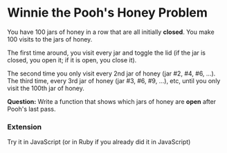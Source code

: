 # Winnie the Pooh's Honey Problem

You have 100 jars of honey in a row that are all initially **closed**. You make 100 visits to the jars of honey.

The first time around, you visit every jar and toggle the lid (if the jar is closed, you open it; if it is open, you close it).

The second time you only visit every 2nd jar of honey (jar #2, #4, #6, ...). The third time, every 3rd jar of honey (jar #3, #6, #9, ...), etc, until you only visit the 100th jar of honey.

**Question:** Write a function that shows which jars of honey are **open** after Pooh's last pass.

### Extension

Try it in JavaScript (or in Ruby if you already did it in JavaScript)
